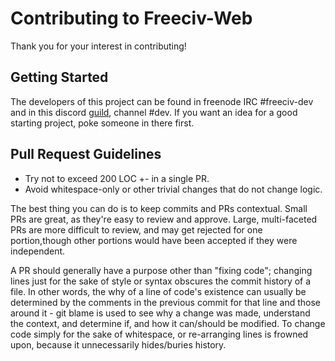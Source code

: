 # Contributing to Freeciv-Web

Thank you for your interest in contributing!

## Getting Started

The developers of this project can be found in freenode IRC #freeciv-dev
and in this discord [guild](https://discord.gg/X8bKbry), channel #dev. If
you want an idea for a good starting project, poke someone in there first.

## Pull Request Guidelines

- Try not to exceed 200 LOC +- in a single PR.
- Avoid whitespace-only or other trivial changes that do not change logic.

The best thing you can do is to keep commits and PRs contextual. Small PRs
are great, as they're easy to review and approve. Large, multi-faceted PRs
are more difficult to review, and may get rejected for one portion,though
other portions would have been accepted if they were independent.

A PR should generally have a purpose other than "fixing code"; changing
lines just for the sake of style or syntax obscures the commit history of a
file. In other words, the why of a line of code's existence can usually be
determined by the comments in the previous commit for that line and those
around it - git blame is used to see why a change was made, understand the
context, and determine if, and how it can/should be modified. To change
code simply for the sake of whitespace, or re-arranging lines is frowned
upon, because it unnecessarily hides/buries history.

